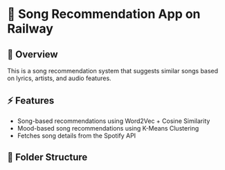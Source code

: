 # 🎵 Song Recommendation App on Railway

## 📌 Overview
This is a song recommendation system that suggests similar songs based on lyrics, artists, and audio features.

## ⚡ Features
- Song-based recommendations using Word2Vec + Cosine Similarity
- Mood-based song recommendations using K-Means Clustering
- Fetches song details from the Spotify API

## 📂 Folder Structure

